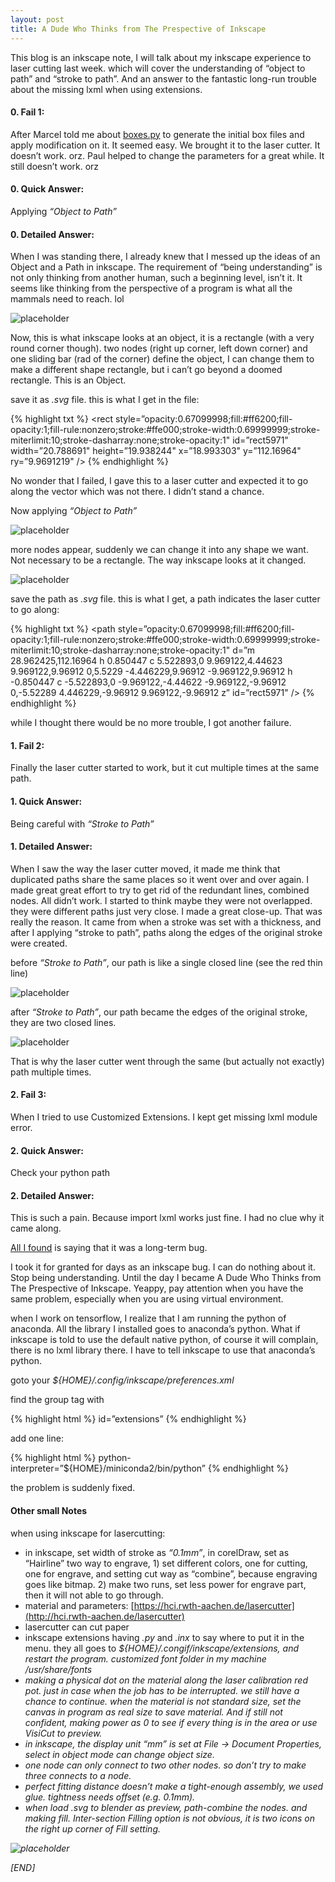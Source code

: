 ```yaml
---
layout: post
title: A Dude Who Thinks from The Prespective of Inkscape
---
```


<div class="message">
This blog is an inkscape note, I will talk about my inkscape experience to laser cutting last week. which will cover the understanding of “object to path” and “stroke to path”. And an answer to the fantastic long-run trouble about the missing lxml when using extensions.
</div>

#### 0. Fail 1: 

After Marcel told me about [boxes.py](https://www.festi.info/boxes.py/) to generate the initial box files and apply modification on it. It seemed easy. We brought it to the laser cutter. It doesn’t work. orz. Paul helped to change the parameters for a great while. It still doesn’t work. orz

#### 0. Quick Answer: 

Applying <em>“Object to Path”</em>

#### 0. Detailed Answer: 

When I was standing there, I already knew that I messed up the ideas of an Object and a Path in inkscape. The requirement of “being understanding” is not only thinking from another human, such a beginning level, isn’t it. It seems like thinking from the perspective of a program is what all the mammals need to reach. lol

![placeholder](/image/2018-05-30-object.png)

Now, this is what inkscape looks at an object, it is a rectangle (with a very round corner though). two nodes (right up corner, left down corner) and one sliding bar (rad of the corner) define the object, I can change them to make a different shape rectangle, but i can’t go beyond a doomed rectangle. This is an Object.

save it as <em>.svg</em> file. this is what I get in the file:

{% highlight txt %}
<rect
 style=”opacity:0.67099998;fill:#ff6200;fill-opacity:1;fill-rule:nonzero;stroke:#ffe000;stroke-width:0.69999999;stroke-miterlimit:10;stroke-dasharray:none;stroke-opacity:1"
 id=”rect5971"
 width=”20.788691"
 height=”19.938244"
 x=”18.993303"
 y=”112.16964"
 ry=”9.9691219" 
/>
{% endhighlight %}

No wonder that I failed, I gave this to a laser cutter and expected it to go along the vector which was not there. I didn’t stand a chance.

Now applying <em>“Object to Path”</em>

![placeholder](/image/2018-05-30-path.png)

more nodes appear, suddenly we can change it into any shape we want. Not necessary to be a rectangle. The way inkscape looks at it changed.

![placeholder](/image/2018-05-30-changed-path.png)

save the path as <em>.svg</em> file. this is what I get, a path indicates the laser cutter to go along:

{% highlight txt %}
<path
 style=”opacity:0.67099998;fill:#ff6200;fill-opacity:1;fill-rule:nonzero;stroke:#ffe000;stroke-width:0.69999999;stroke-miterlimit:10;stroke-dasharray:none;stroke-opacity:1"
 d=”m 28.962425,112.16964 h 0.850447 c 5.522893,0 9.969122,4.44623 9.969122,9.96912 0,5.5229 -4.446229,9.96912 -9.969122,9.96912 h -0.850447 c -5.522893,0 -9.969122,-4.44622 -9.969122,-9.96912 0,-5.52289 4.446229,-9.96912 9.969122,-9.96912 z”
 id=”rect5971" 
/>
{% endhighlight %}

while I thought there would be no more trouble, I got another failure.

#### 1. Fail 2: 

Finally the laser cutter started to work, but it cut multiple times at the same path.

#### 1. Quick Answer: 

Being careful with <em>“Stroke to Path”</em>

#### 1. Detailed Answer: 

When I saw the way the laser cutter moved, it made me think that duplicated paths share the same places so it went over and over again. I made great great effort to try to get rid of the redundant lines, combined nodes. All didn’t work. I started to think maybe they were not overlapped. they were different paths just very close. I made a great close-up. That was really the reason. It came from when a stroke was set with a thickness, and after I applying “stroke to path”, paths along the edges of the original stroke were created.

before <em>“Stroke to Path”</em>, our path is like a single closed line (see the red thin line)

![placeholder](/image/2018-05-30-single-path.png)

after <em>“Stroke to Path”</em>, our path became the edges of the original stroke, they are two closed lines.

![placeholder](/image/2018-05-30-double-path.png)

That is why the laser cutter went through the same (but actually not exactly) path multiple times.

#### 2. Fail 3: 

When I tried to use Customized Extensions. I kept get missing lxml module error.

#### 2. Quick Answer: 

Check your python path

#### 2. Detailed Answer: 
This is such a pain. Because import lxml works just fine. I had no clue why it came along.

[All I found](http://www.inkscapeforum.com/viewtopic.php?t=12581) is saying that it was a long-term bug.

I took it for granted for days as an inkscape bug. I can do nothing about it. Stop being understanding. Until the day I became A Dude Who Thinks from The Prespective of Inkscape. Yeappy, pay attention when you have the same problem, especially when you are using virtual environment.

when I work on tensorflow, I realize that I am running the python of anaconda. All the library I installed goes to anaconda’s python. What if inkscape is told to use the default native python, of course it will complain, there is no lxml library there. I have to tell inkscape to use that anaconda’s python.

goto your <em>${HOME}/.config/inkscape/preferences.xml</em>

find the group tag with

{% highlight html %}
id=”extensions”
{% endhighlight %}

add one line:

{% highlight html %}
python-interpreter=”${HOME}/miniconda2/bin/python”
{% endhighlight %}

the problem is suddenly fixed.

#### Other small Notes 

when using inkscape for lasercutting:

- in inkscape, set width of stroke as <em>“0.1mm”</em>, in corelDraw, set as “Hairline”
two way to engrave, 1) set different colors, one for cutting, one for engrave, and setting cut way as “combine”, because engraving goes like bitmap. 2) make two runs, set less power for engrave part, then it will not able to go through.
- material and parameters: [https://hci.rwth-aachen.de/lasercutter](http://hci.rwth-aachen.de/lasercutter)
- lasercutter can cut paper
- inkscape extensions having <em>.py</em> and <em>.inx</em> to say where to put it in the menu. they all goes to <em>${HOME}/.congif/inkscape/extensions<em>, and restart the program. customized font folder in my machine /usr/share/fonts
- making a physical dot on the material along the laser calibration red pot. just in case when the job has to be interrupted. we still have a chance to continue. when the material is not standard size, set the canvas in program as real size to save material. And if still not confident, making power as 0 to see if every thing is in the area or use VisiCut to preview.
- in inkscape, the display unit <em>“mm”</em> is set at <em>File -> Document</em> Properties, select in object mode can change object size.
- one node can only connect to two other nodes. so don’t try to make three connects to a node.
- perfect fitting distance doesn’t make a tight-enough assembly, we used glue. tightness needs offset <em>(e.g. 0.1mm)</em>.
- when load .svg to blender as preview, path-combine the nodes. and making fill. Inter-section Filling option is not obvious, it is two icons on the right up corner of Fill setting.

![placeholder](/image/2018-05-30-inter-section-filling.png)

[END]
